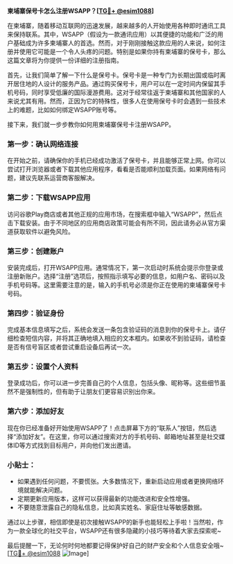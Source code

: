 **柬埔寨保号卡怎么注册WSAPP？[[TG💪+ @esim1088](https://t.me/s/esim1088)]**

在柬埔寨，随着移动互联网的迅速发展，越来越多的人开始使用各种即时通讯工具来保持联系。其中，WSAPP（假设为一款通讯应用）以其便捷的功能和广泛的用户基础成为许多柬埔寨人的首选。然而，对于刚刚接触这款应用的人来说，如何注册并使用它可能是一个令人头疼的问题。特别是如果你持有柬埔寨的保号卡，那么这篇文章将为你提供一份详细的注册指南。

首先，让我们简单了解一下什么是保号卡。保号卡是一种专门为长期出国或临时离开居住地的人设计的服务产品。通过购买保号卡，用户可以在一定时间内保留其手机号码，同时享受低廉的国际漫游费用。这对于经常往返于柬埔寨和其他国家的人来说尤其有用。然而，正因为它的特殊性，很多人在使用保号卡时会遇到一些技术上的难题，比如如何绑定WSAPP账号等。

接下来，我们就一步步教你如何用柬埔寨保号卡注册WSAPP。

### 第一步：确认网络连接

在开始之前，请确保你的手机已经成功激活了保号卡，并且能够正常上网。你可以尝试打开浏览器或者下载其他应用程序，看看是否能顺利加载页面。如果网络有问题，建议先联系运营商客服解决。

### 第二步：下载WSAPP应用

访问谷歌Play商店或者其他正规的应用市场，在搜索框中输入“WSAPP”，然后点击下载安装。由于不同地区的应用商店政策可能会有所不同，因此请务必从官方渠道获取软件以避免风险。

### 第三步：创建账户

安装完成后，打开WSAPP应用。通常情况下，第一次启动时系统会提示你登录或注册新账户。选择“注册”选项后，按照指示填写必要的信息，如用户名、密码以及手机号码等。这里需要注意的是，输入的手机号必须是你正在使用的柬埔寨保号卡号码。

### 第四步：验证身份

完成基本信息填写之后，系统会发送一条包含验证码的消息到你的保号卡上。请仔细检查短信内容，并将其正确地填入相应的文本框内。如果收不到验证码，请检查是否有信号盲区或者尝试重启设备后再试一次。

### 第五步：设置个人资料

登录成功后，你可以进一步完善自己的个人信息，包括头像、昵称等。这些细节虽然不是强制性的，但有助于让朋友们更容易识别出你来。

### 第六步：添加好友

现在你已经准备好开始使用WSAPP了！点击屏幕下方的“联系人”按钮，然后选择“添加好友”。在这里，你可以通过搜索对方的手机号码、邮箱地址甚至是社交媒体ID等方式找到目标用户，并向他们发出邀请。

### 小贴士：

- 如果遇到任何问题，不要慌张。大多数情况下，重新启动应用或者更换网络环境就能解决问题。
- 定期更新应用版本，这样可以获得最新的功能改进和安全性增强。
- 不要随意泄露自己的隐私信息，比如真实姓名、家庭住址等敏感数据。

通过以上步骤，相信即使是初次接触WSAPP的新手也能轻松上手啦！当然啦，作为一款全球化的社交平台，WSAPP还有很多隐藏的小技巧等待着大家去探索呢~

最后提醒一下，无论何时何地都要记得保护好自己的财产安全和个人信息安全哦~ [[TG💪+ @esim1088](https://t.me/s/esim1088) ![Image](https://i.postimg.cc/4NQfJmqS/Snipaste-2025-05-13-00-14-12.png)]